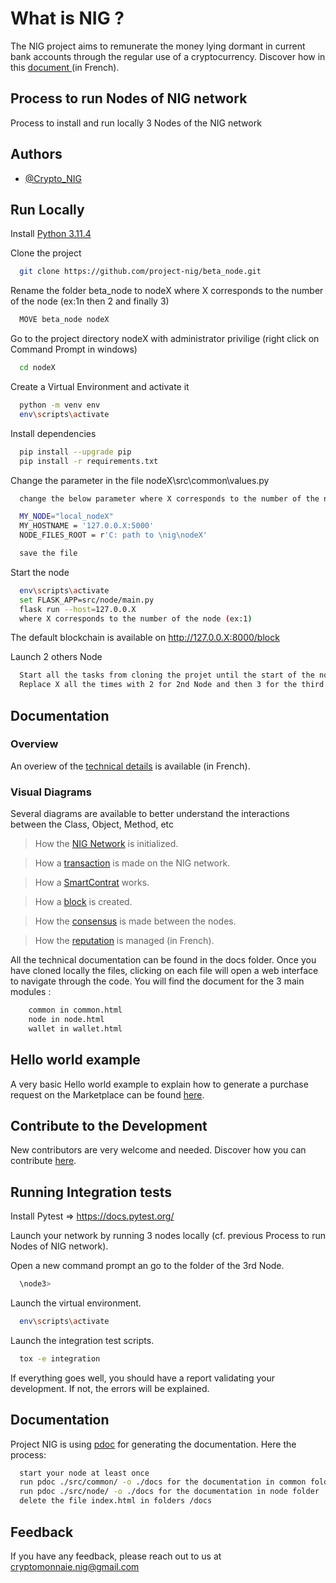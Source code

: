 
# What is NIG ?
The NIG project aims to remunerate the money lying dormant in current bank accounts through the regular use of a cryptocurrency. Discover how in this [document ](https://docs.google.com/document/u/1/d/e/2PACX-1vQxiyzQCp9qEkBbHT5wjt_YTXvRXycus77Z4M8pxd5Lp6JpI3ZjSq5bJMlRCUAx-3pRjr6kkByBG4HN/pub?urp=gmail_link) (in French).


## Process to run Nodes of NIG network

Process to install and run locally 3 Nodes of the NIG network

## Authors

- [@Crypto_NIG](https://github.com/nigcrypto)


## Run Locally

Install [Python 3.11.4](https://www.python.org/downloads/release/python-3114/)

Clone the project

```bash
  git clone https://github.com/project-nig/beta_node.git
```

Rename the folder beta_node to nodeX where X corresponds to the number of the node (ex:1n then 2 and finally 3)

```bash
  MOVE beta_node nodeX
```

Go to the project directory nodeX with administrator privilige (right click on Command Prompt in windows)

```bash
  cd nodeX
```

Create a Virtual Environment and activate it

```bash
  python -m venv env
  env\scripts\activate
```

Install dependencies

```bash
  pip install --upgrade pip
  pip install -r requirements.txt
```
Change the parameter in the file nodeX\src\common\values.py

```bash
  change the below parameter where X corresponds to the number of the node (ex:1)

  MY_NODE="local_nodeX"
  MY_HOSTNAME = '127.0.0.X:5000'
  NODE_FILES_ROOT = r'C: path to \nig\nodeX'

  save the file
```
Start the node

```bash
  env\scripts\activate
  set FLASK_APP=src/node/main.py
  flask run --host=127.0.0.X 
  where X corresponds to the number of the node (ex:1)
```
The default blockchain is available on http://127.0.0.X:8000/block

Launch 2 others Node
```bash
  Start all the tasks from cloning the projet until the start of the node
  Replace X all the times with 2 for 2nd Node and then 3 for the third node
```

## Documentation
### Overview
An overiew of the [technical details](https://docs.google.com/document/d/e/2PACX-1vTO0nKIogxFLGWkN0QpaMsGsg9Cp-Aqfv31sc6p_HQnb7tShmqymOM05o3_7YCFkBY7GIipWSNO756d/pub) is available (in French).

### Visual Diagrams
Several diagrams are available to better understand the interactions between the Class, Object, Method, etc
>How the [NIG Network](https://viewer.diagrams.net/?tags=%7B%7D&lightbox=1&highlight=0000ff&edit=_blank&layers=1&nav=1&title=10_Network#Uhttps%3A%2F%2Fdrive.google.com%2Fuc%3Fid%3D1YCxaD_aJYUuVm_GbWdbpG3JfiKawxqzH%26export%3Ddownload) is initialized.

>How a [transaction](https://viewer.diagrams.net/?tags=%7B%7D&lightbox=1&highlight=0000ff&edit=_blank&layers=1&nav=1&title=20_Transaction#Uhttps%3A%2F%2Fdrive.google.com%2Fuc%3Fid%3D10RUXVQOz87zV22Xx90fcjsxpcc8i8BDU%26export%3Ddownload) is made on the NIG network.

>How a [SmartContrat](https://viewer.diagrams.net/?tags=%7B%7D&lightbox=1&highlight=0000ff&edit=_blank&layers=1&nav=1&title=30_SmartContract#Uhttps%3A%2F%2Fdrive.google.com%2Fuc%3Fid%3D1YR6M7MIu7n4pt269-hX9uLMw77VWmCm8%26export%3Ddownload) works.

>How a [block](https://viewer.diagrams.net/?tags=%7B%7D&lightbox=1&highlight=0000ff&edit=_blank&layers=1&nav=1&title=40_Consensus#Uhttps%3A%2F%2Fdrive.google.com%2Fuc%3Fid%3D1PAuhT8yiuq6xpoJQFgIaSYyvfa_OMV_1%26export%3Ddownload) is created.

>How the [consensus](https://viewer.diagrams.net/?tags=%7B%7D&lightbox=1&highlight=0000ff&edit=_blank&layers=1&nav=1&title=50_Consensus#Uhttps%3A%2F%2Fdrive.google.com%2Fuc%3Fid%3D1uwMwq3o3VKVH7_VKYrz4V1l2TDzQvPfs%26export%3Ddownload) is made between the nodes.

>How the [reputation](https://viewer.diagrams.net/?tags=%7B%7D&lightbox=1&highlight=0000ff&edit=_blank&layers=1&nav=1&title=60_reputation#Uhttps%3A%2F%2Fdrive.google.com%2Fuc%3Fid%3D1KvKRZDreXp_firoid9yPMhXi8v00C7ai%26export%3Ddownload) is managed (in French).

All the technical documentation can be found in the docs folder. Once you have cloned locally the files, clicking on each file will open a web interface to navigate through the code. You will find the document for the 3 main modules :
```bash
	common in common.html
	node in node.html
	wallet in wallet.html
```

## Hello world example

A very basic Hello world example to explain how to generate a purchase request on the Marketplace can be found [here](HELLOWORLD.md).

## Contribute to the Development

New contributors are very welcome and needed. Discover how you can contribute [here](CONTRIBUTING.md).


## Running Integration tests

Install Pytest => https://docs.pytest.org/

Launch your network by running 3 nodes locally (cf. previous Process to run Nodes of NIG network).

Open a new command prompt an go to the folder of the 3rd Node.
```bash
  \node3>
```
Launch the virtual environment.
```bash
  env\scripts\activate
```
Launch the integration test scripts.
```bash
  tox -e integration
```
If everything goes well, you should have a report validating your development. If not, the errors will be explained.

## Documentation

Project NIG is using [pdoc](https://pdoc.dev/docs/pdoc.html) for generating the documentation. Here the process:
```bash
  start your node at least once
  run pdoc ./src/common/ -o ./docs for the documentation in common folder
  run pdoc ./src/node/ -o ./docs for the documentation in node folder
  delete the file index.html in folders /docs
```

## Feedback

If you have any feedback, please reach out to us at cryptomonnaie.nig@gmail.com
